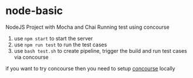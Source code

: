 # node-basic
NodeJS Project with Mocha and Chai Running test using concourse

1. use `npm start` to start the server
2. use `npm run test` to run the test cases 
3. use `bash test.sh` to create pipeline, trigger the build and run test cases via concourse

if you want to try concourse then you need to setup [concourse](https://concoursetutorial.com/) locally
